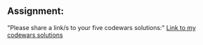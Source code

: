 ## Assignment:
"Please share a link/s to your five codewars solutions:"
[Link to my codewars solutions](https://github.com/boobeh123/Codewars/tree/master/8kyu)

